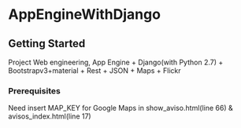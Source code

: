 # AppEngineWithDjango

## Getting Started
Project Web engineering, App Engine + Django(with Python 2.7) + Bootstrapv3+material + Rest + JSON + Maps + Flickr

### Prerequisites
Need insert MAP_KEY for Google Maps in show_aviso.html(line 66) & avisos_index.html(line 17)
